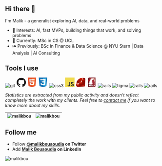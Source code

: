 ## Hi there 👋
I'm Malik - a generalist exploring AI, data, and real-world problems

- 🧠 Interests: AI, fast MVPs, building things that work, and solving problems
- 🔭 Currently: MSc in CS @ UCL
- ⏮️ Previously: BSc in Finance & Data Science @ NYU Stern | Data Analysis | AI Consulting

## Tools I use

<p align="left">
  
  <img src="https://cdn.jsdelivr.net/gh/devicons/devicon@latest/icons/nextjs/nextjs-original.svg" alt="git" width="32" height="32"/>        
  <img src="https://raw.githubusercontent.com/devicons/devicon/master/icons/github/github-original.svg" alt="git" width="32" height="32"/>
  <img src="https://raw.githubusercontent.com/devicons/devicon/master/icons/html5/html5-original.svg" alt="html5" width="32" height="32"/>
  <img src="https://raw.githubusercontent.com/devicons/devicon/master/icons/css3/css3-original.svg" alt="css3" width="32" height="32"/>
  <img src="https://cdn.jsdelivr.net/gh/devicons/devicon/icons/sass/sass-original.svg" alt="css3" width="32" height="32"/>
  <img src="https://raw.githubusercontent.com/devicons/devicon/master/icons/javascript/javascript-original.svg" alt="javascript" width="32" height="32"/>
  <img src="https://raw.githubusercontent.com/devicons/devicon/master/icons/ruby/ruby-original.svg" alt="ruby" width="32" height="32"/>
  <img src="https://raw.githubusercontent.com/devicons/devicon/master/icons/rails/rails-original-wordmark.svg" alt="rails" width="32" height="32"/>
  <img src="https://cdn.jsdelivr.net/gh/devicons/devicon/icons/postgresql/postgresql-original-wordmark.svg" alt="rails" width="32" height="32"/>
  <img src="https://www.vectorlogo.zone/logos/figma/figma-icon.svg" alt="figma" width="32" height="32"/>
  <img src="https://cdn.jsdelivr.net/gh/devicons/devicon/icons/confluence/confluence-original-wordmark.svg" alt="rails" width="32" height="32"/>
  <img src="https://cdn.jsdelivr.net/gh/devicons/devicon/icons/jira/jira-original-wordmark.svg" alt="rails" width="32" height="32"/>

</p>

<em>Statistics are extracted from my public activity and doesn't reflect completely the work with my clients.</em>
<em>Feel free to <a href="https://malikbouaoudia.com" target="_blank">contact me</a> if you want to know more about my skills.</em>


| <img src="https://github-readme-stats.vercel.app/api?username=malikbou&show_icons=true&theme=buefy" alt="malikbou" />  | <img src="https://github-readme-stats.vercel.app/api/top-langs/?username=malikbou&layout=compact&hide=html&theme=buefy" alt="malikbou" /> |
| ------------- | ------------- |

## Follow me

- Follow **<a href="https://twitter.com/intent/follow?screen_name=malikbouaoudia">@malikbouaoudia</a> on Twitter**
- Add **<a href="https://www.linkedin.com/in/malikbouaoudia">Malik Bouaoudia</a> on LinkedIn**

<a href="https://github.com/malikbou">
  <img align="left" src="https://komarev.com/ghpvc/?username=malikbou" alt="malikbou" />
</a>
